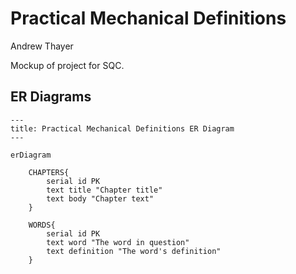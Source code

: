 # Practical Mechanical Definitions
Andrew Thayer

Mockup of project for SQC.

## ER Diagrams
```mermaid
---
title: Practical Mechanical Definitions ER Diagram
---

erDiagram

    CHAPTERS{
        serial id PK
        text title "Chapter title"
        text body "Chapter text"
    }

    WORDS{
        serial id PK
        text word "The word in question"
        text definition "The word's definition"
    }
